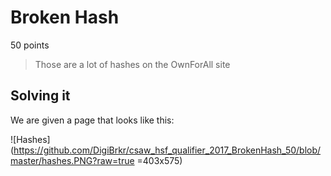 # Broken Hash
50 points
> Those are a lot of hashes on the OwnForAll site

## Solving it

We are given a page that looks like this:

![Hashes](https://github.com/DigiBrkr/csaw_hsf_qualifier_2017_BrokenHash_50/blob/master/hashes.PNG?raw=true =403x575)
